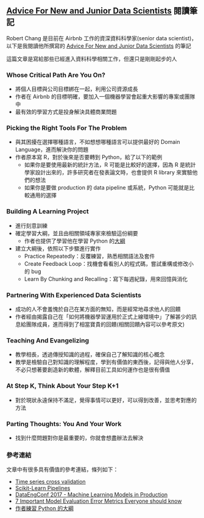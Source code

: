 ## [Advice For New and Junior Data Scientists](https://medium.com/@rchang/advice-for-new-and-junior-data-scientists-2ab02396cf5b) 閱讀筆記

Robert Chang 是目前在 Airbnb 工作的資深資料科學家(senior data scientist)，以下是我閱讀他所撰寫的 [Advice For New and Junior Data Scientists](https://medium.com/@rchang/advice-for-new-and-junior-data-scientists-2ab02396cf5b) 的筆記

這篇文章是寫給那些已經進入資料科學相關工作，但還只是剛剛起步的人

### Whose Critical Path Are You On?

- 將個人目標與公司目標綁在一起，利用公司資源成長
- 作者在 Airbnb 的目標明確，要加入一個機器學習會起重大影響的專案或團隊中
- 最有效的學習方式是投身解決具體商業問題

### Picking the Right Tools For The Problem

- 與其困擾在選擇哪種語言，不如想想哪種語言可以提供最好的 Domain Language，進而解決你的問題
- 作者原本寫 R，對於後來是否要轉到 Python，給了以下的範例
    - 如果你是要使用最新的統計方法，R 可能是比較好的選擇，因為 R 是統計學家設計出來的，許多研究者在發表論文時，也會提供 R library 來實驗他們的想法
    - 如果你是要做 production 的 data pipeline 或系統，Python 可能就是比較通用的選擇

### Building A Learning Project

- 進行刻意訓練
- 確定學習大綱，並且由相關領域專家來檢驗這份綱要
    - 作者也提供了學習他在學習 Python 的[大綱](https://github.com/robert8138/python-deliberate-practice)
- 建立大綱後，依照以下步驟進行實作
    - Practice Repeatedly：反覆練習，熟悉相關語法及套件
    - Create Feedback Loop：找機會看看別人的程式碼，嘗試重構或修改小的 bug
    - Learn By Chunking and Recalling：寫下每週紀錄，用來回憶與消化

### Partnering With Experienced Data Scientists

- 成功的人不會羞愧於自己在某方面的無知，而是經常地尋求他人的回饋
- 作者經由揭露自己在「如何將機器學習運用於正式上線環境中」了解甚少的訊息給團隊成員，進而得到了相當寶貴的回饋(相關回饋內容可以參考原文)

### Teaching And Evangelizing

- 教學相長，透過傳授知識的過程，確保自己了解知識的核心概念
- 教學是檢驗自己對知識的理解程度，學到有價值的東西後，記得與他人分享，不必只想著要創造新的軟體，解釋目前工具如何運作也是很有價值

### At Step K, Think About Your Step K+1

- 對於現狀永遠保持不滿足，覺得事情可以更好，可以得到改善，並思考對應的方法

### Parting Thoughts: You And Your Work

- 找到什麼問題對你是最重要的，你就會想盡辦法去解決

### 參考連結

文章中有很多具有價值的參考連結，條列如下：

- [Time series cross validation](https://robjhyndman.com/hyndsight/tscv/)
- [Scikit-Learn Pipelines](http://scikit-learn.org/stable/modules/generated/sklearn.pipeline.Pipeline.html)
- [DataEngConf 2017 - Machine Learning Models in Production](https://www.slideshare.net/SharathRao6/lessons-from-integrating-machine-learning-models-into-data-products)
- [7 Important Model Evaluation Error Metrics Everyone should know](https://www.analyticsvidhya.com/blog/2016/02/7-important-model-evaluation-error-metrics/)
- [作者練習 Python 的大綱](https://github.com/robert8138/python-deliberate-practice)